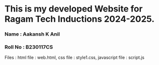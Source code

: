 # This is my developed Website for Ragam Tech Inductions 2024-2025.

### Name : Aakansh K Anil
### Roll No : B230117CS

Files : html file : web.html,
        css file  : style1.css,
        javascript file : script.js
